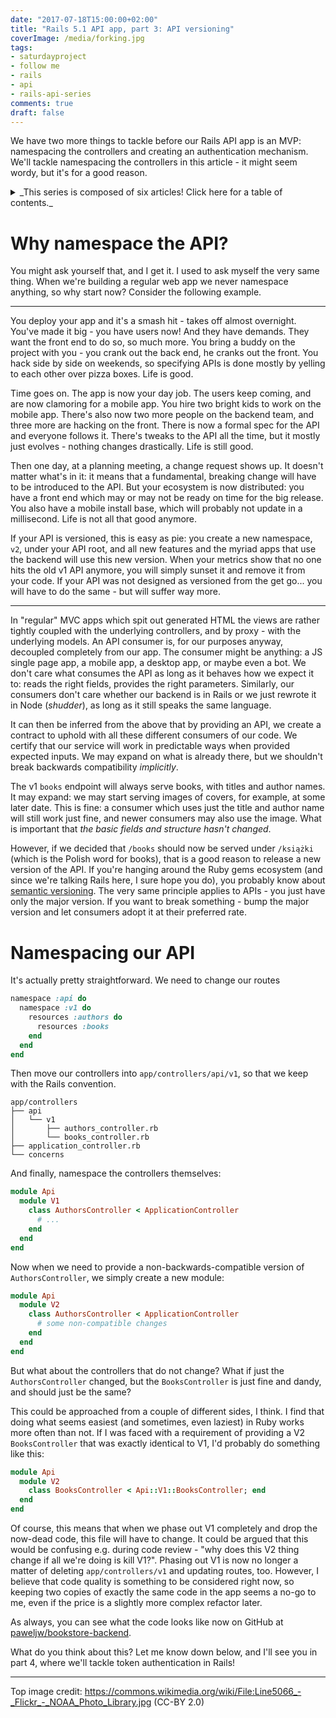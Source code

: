 ```yaml
---
date: "2017-07-18T15:00:00+02:00"
title: "Rails 5.1 API app, part 3: API versioning"
coverImage: /media/forking.jpg
tags:
- saturdayproject
- follow me
- rails
- api
- rails-api-series
comments: true
draft: false
---
```


We have two more things to tackle before our Rails API app is an MVP: namespacing the controllers and creating an authentication mechanism. We'll tackle namespacing the controllers in this article - it might seem wordy, but it's for a good reason.

<!--more-->

<details>
  <summary>_This series is composed of six articles! Click here for a table of contents._</summary>

  * [Part 0: Stack choices](/2017/07/rails-5.1-api-with-vue.js-frontend-part-0-stack-choices/)
  * [Part 1: Setting up a Rails API app](/2017/07/rails-5.1-api-with-vue.js-frontend-part-1-setting-up-a-rails-api-app/)
  * [Part 2: Modeling reality](/2017/07/rails-5.1-api-with-vue.js-frontend-part-2-modeling-reality/)
  * [Part 3: API versioning](/2017/07/rails-5.1-api-with-vue.js-frontend-part-3-api-versioning/)
  * [Part 4: Authentication and authorization](/2017/07/rails-5.1-api-with-vue.js-frontend-part-4-authentication-and-authorization/)
  * [Part 5: Deploying with confidence](/2017/07/rails-5.1-api-app-part-5-deploying-with-confidence/)
</details>

# Why namespace the API?

You might ask yourself that, and I get it. I used to ask myself the very same thing. When we're building a regular web app we never namespace anything, so why start now? Consider the following example.

---

You deploy your app and it's a smash hit - takes off almost overnight. You've made it big - you have users now! And they have demands. They want the front end to do so, so much more. You bring a buddy on the project with you - you crank out the back end, he cranks out the front. You hack side by side on weekends, so specifying APIs is done mostly by yelling to each other over pizza boxes. Life is good.

Time goes on. The app is now your day job. The users keep coming, and are now clamoring for a mobile app. You hire two bright kids to work on the mobile app. There's also now two more people on the backend team, and three more are hacking on the front. There is now a formal spec for the API and everyone follows it. There's tweaks to the API all the time, but it mostly just evolves - nothing changes drastically. Life is still good.

Then one day, at a planning meeting, a change request shows up. It doesn't matter what's in it: it means that a fundamental, breaking change will have to be introduced to the API. But your ecosystem is now distributed: you have a front end which may or may not be ready on time for the big release. You also have a mobile install base, which will probably not update in a millisecond. Life is not all that good anymore.

If your API is versioned, this is easy as pie: you create a new namespace, `v2`, under your API root, and all new features and the myriad apps that use the backend will use this new version. When your metrics show that no one hits the old v1 API anymore, you will simply sunset it and remove it from your code. If your API was not designed as versioned from the get go... you will have to do the same - but will suffer way more.

---

In "regular" MVC apps which spit out generated HTML the views are rather tightly coupled with the underlying controllers, and by proxy - with the underlying models. An API consumer is, for our purposes anyway, decoupled completely from our app. The consumer might be anything: a JS single page app, a mobile app, a desktop app, or maybe even a bot. We don't care what consumes the API as long as it behaves how we expect it to: reads the right fields, provides the right parameters. Similarly, our consumers don't care whether our backend is in Rails or we just rewrote it in Node (_*shudder*_), as long as it still speaks the same language.

It can then be inferred from the above that by providing an API, we create a contract to uphold with all these different consumers of our code. We certify that our service will work in predictable ways when provided expected inputs. We may expand on what is already there, but we shouldn't break backwards compatibility *implicitly*.

The v1 `books` endpoint will always serve books, with titles and author names. It may expand: we may start serving images of covers, for example, at some later date. This is fine: a consumer which uses just the title and author name will still work just fine, and newer consumers may also use the image. What is important that *the basic fields and structure hasn't changed*.

However, if we decided that `/books` should now be served under `/książki` (which is the Polish word for books), that is a good reason to release a new version of the API. If you're hanging around the Ruby gems ecosystem (and since we're talking Rails here, I sure hope you do), you probably know about [semantic versioning](http://semver.org/). The very same principle applies to APIs - you just have only the major version. If you want to break something - bump the major version and let consumers adopt it at their preferred rate.

# Namespacing our API

It's actually pretty straightforward. We need to change our routes


``` ruby
namespace :api do
  namespace :v1 do
    resources :authors do
      resources :books
    end
  end
end
```

Then move our controllers into `app/controllers/api/v1`, so that we keep with the Rails convention.

```
app/controllers
├── api
│   └── v1
│       ├── authors_controller.rb
│       └── books_controller.rb
├── application_controller.rb
└── concerns
```

And finally, namespace the controllers themselves:

``` ruby
module Api
  module V1
    class AuthorsController < ApplicationController
      # ...
    end
  end
end
```

Now when we need to provide a non-backwards-compatible version of `AuthorsController`, we simply create a new module:

``` ruby
module Api
  module V2
    class AuthorsController < ApplicationController
      # some non-compatible changes
    end
  end
end
```

But what about the controllers that do not change? What if just the `AuthorsController` changed, but the `BooksController` is just fine and dandy, and should just be the same?

This could be approached from a couple of different sides, I think. I find that doing what seems easiest (and sometimes, even laziest) in Ruby works more often than not. If I was faced with a requirement of providing a V2 `BooksController` that was exactly identical to V1, I'd probably do something like this:

``` ruby
module Api
  module V2
    class BooksController < Api::V1::BooksController; end
  end
end
```

Of course, this means that when we phase out V1 completely and drop the now-dead code, this file will have to change. It could be argued that this would be confusing e.g. during code review - "why does this V2 thing change if all we're doing is kill V1?". Phasing out V1 is now no longer a matter of deleting `app/controllers/v1` and updating routes, too. However, I believe that code quality is something to be considered right now, so keeping two copies of exactly the same code in the app seems a no-go to me, even if the price is a slightly more complex refactor later.

As always, you can see what the code looks like now on GitHub at [paweljw/bookstore-backend](https://github.com/paweljw/bookstore-backend/tree/part-3).

What do you think about this? Let me know down below, and I'll see you in part 4, where we'll tackle token authentication in Rails!

---

Top image credit: https://commons.wikimedia.org/wiki/File:Line5066_-_Flickr_-_NOAA_Photo_Library.jpg (CC-BY 2.0)
